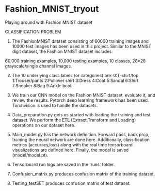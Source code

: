 # Fashion_MNIST_tryout

Playing around with Fashion MNIST dataset

CLASSIFICATION PROBLEM

1. The FashionMNIST dataset consisting of 60000 training images and 10000 test images has been used in this project. Similar to the MNIST digit dataset, the Fashion MNIST dataset includes:

60,000 training examples,
10,000 testing examples,
10 classes,
28×28 grayscale/single channel images.

2. The 10 underlying class labels (or categories) are:
0:T-shirt/top
1:Trouser/pants
2:Pullover shirt
3:Dress
4:Coat
5:Sandal
6:Shirt
7:Sneaker
8:Bag
9:Ankle boot

3. We train our CNN model on the Fashion MNIST dataset, evaluate it, and review the results. Pytorch deep learning framework has been used. Torchvision is used to handle the datasets.

4. Data_preparation.py gets us started with loading the training and test dataset. We perform the ETL (Extract,Transform and Loading) operations on our dataset here.

5. Main_model.py has the network definition. Forward pass, back prop, training the neural network are done here. Additionally, classification metrics (accuracy,loss) along with the real time tensorboard visualizations are defined here. Finally, the model is saved (model/model.pt).

6. Tensorboard run logs are saved in the 'runs' folder.

7. Confusion_matrix.py produces confusion matrix of the training dataset.

8. Testing_testSET produces confusion matrix of test dataset.
